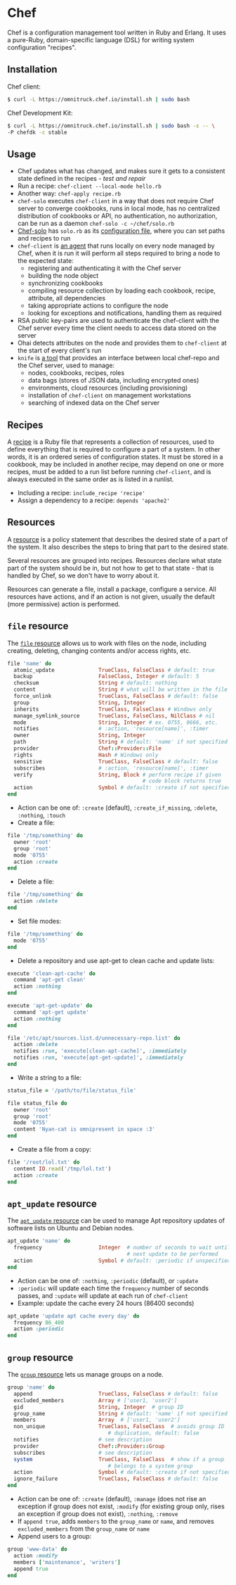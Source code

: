 # Chef

Chef is a configuration management tool written in Ruby and Erlang. It
uses a pure-Ruby, domain-specific language (DSL) for writing system
configuration "recipes".


## Installation
Chef client:
```sh
$ curl -L https://omnitruck.chef.io/install.sh | sudo bash
```

Chef Development Kit:
```sh
$ curl -L https://omnitruck.chef.io/install.sh | sudo bash -s -- \
-P chefdk -c stable
```


## Usage

- Chef updates what has changed, and makes sure it gets to a consistent
  state defined in the recipes - *test and repair*
- Run a recipe: `chef-client --local-mode hello.rb`
- Another way: `chef-apply recipe.rb`
- `chef-solo` executes `chef-client` in a way that does not require
  Chef server to converge cookbooks, runs in local mode, has no
  centralized distribution of cookbooks or API, no authentication, no
  authorization, can be run as a daemon
  `chef-solo -c ~/chef/solo.rb`
- [Chef-solo](https://docs.chef.io/chef_solo.html) has `solo.rb` as its
  [configuration file](https://docs.chef.io/config_rb_solo.html), where
  you can set paths and recipes to run
- `chef-client` is [an agent](https://docs.chef.io/chef_client.html)
  that runs locally on every node managed by Chef, when it is run it
  will perform all steps required to bring a node to the expected state:
  - registering and authenticating it with the Chef server
  - building the node object
  - synchronizing cookbooks
  - compiling resource collection by loading each cookbook, recipe,
    attribute, all dependencies
  - taking appropriate actions to configure the node
  - looking for exceptions and notifications, handling them as required
- RSA public key-pairs are used to authenticate the chef-client with
  the Chef server every time the client needs to access data stored on
  the server
- Ohai detects attributes on the node and provides them to `chef-client`
  at the start of every client's run
- `knife` is [a tool](https://docs.chef.io/knife.html) that provides an
  interface between local chef-repo and the Chef server, used to manage:
  - nodes, cookbooks, recipes, roles
  - data bags (stores of JSON data, including encrypted ones)
  - environments, cloud resources (including provisioning)
  - installation of `chef-client` on management workstations
  - searching of indexed data on the Chef server


## Recipes

A [recipe](https://docs.chef.io/recipes.html) is a Ruby file that
represents a collection of resources, used to define everything that is
required to configure a part of a system. In other words, it is an
ordered series of configuration states.
It must be stored in a cookbook, may be included in another recipe, may
depend on one or more recipes, must be added to a run list before
running `chef-client`, and is always executed in the same order as is
listed in a runlist.

- Including a recipe: `include_recipe 'recipe'`
- Assign a dependency to a recipe: `depends 'apache2'`


## Resources

A [resource](https://docs.chef.io/resource.html) is a policy statement
that describes the desired state of a part of the system.
It also describes the steps to bring that part to the desired state.

Several resources are grouped into recipes. Resources declare what state
part of the system should be in, but not how to get to that state - that
is handled by Chef, so we don't have to worry about it.

Resources can generate a file, install a package, configure a service.
All resources have actions, and if an action is not given, usually the
default (more permissive) action is performed.


## `file` resource

The [`file` resource](https://docs.chef.io/resource_file.html) allows us
to work with files on the node, including creating, deleting, changing
contents and/or access rights, etc.

```ruby
file 'name' do
  atomic_update              TrueClass, FalseClass # default: true
  backup                     FalseClass, Integer # default: 5
  checksum                   String # default: nothing
  content                    String # what will be written in the file
  force_unlink               TrueClass, FalseClass # default: false
  group                      String, Integer
  inherits                   TrueClass, FalseClass # Windows only
  manage_symlink_source      TrueClass, FalseClass, NilClass # nil
  mode                       String, Integer # ex. 0755, 0666, etc.
  notifies                   # :action, 'resource[name]', :timer
  owner                      String, Integer
  path                       String # default: 'name' if not specified
  provider                   Chef::Provider::File
  rights                     Hash # Windows only
  sensitive                  TrueClass, FalseClass # default: false
  subscribes                 # :action, 'resource[name]', :timer
  verify                     String, Block # perform recipe if given
                                           # code block returns true
  action                     Symbol # default: :create if not specified
end
```

- Action can be one of: `:create` (default), `:create_if_missing`,
  `:delete`, `:nothing`, `:touch`
- Create a file:
```ruby
file '/tmp/something' do
  owner 'root'
  group 'root'
  mode '0755'
  action :create
end
```
- Delete a file:
```ruby
file '/tmp/something' do
  action :delete
end

```
- Set file modes:
```ruby
file '/tmp/something' do
  mode '0755'
end
```
- Delete a repository and use apt-get to clean cache and update lists:
```ruby
execute 'clean-apt-cache' do
  command 'apt-get clean'
  action :nothing
end

execute 'apt-get-update' do
  command 'apt-get update'
  action :nothing
end

file '/etc/apt/sources.list.d/unnecessary-repo.list' do
  action :delete
  notifies :run, 'execute[clean-apt-cache]', :immediately
  notifies :run, 'execute[apt-get-update]', :immediately
end
```
- Write a string to a file:
```ruby
status_file = '/path/to/file/status_file'

file status_file do
  owner 'root'
  group 'root'
  mode '0755'
  content 'Nyan-cat is omnipresent in space :3'
end
```
- Create a file from a copy:
```ruby
file '/root/lol.txt' do
  content IO.read('/tmp/lol.txt')
  action :create
end
```


## `apt_update` resource

The [`apt_update` resource](https://docs.chef.io/resource_apt_update.html)
can be used to manage Apt repository updates of software lists on Ubuntu
and Debian nodes.

```ruby
apt_update 'name' do
  frequency                  Integer  # number of seconds to wait until
                                      # next update to be performed
  action                     Symbol # default: :periodic if unspecified
end
```

- Action can be one of: `:nothing`, `:periodic` (default), or `:update`
- `:periodic` will update each time the `frequency` number of seconds
  passes, and `:update` will update at each run of `chef-client`
- Example: update the cache every 24 hours (86400 seconds)
```ruby
apt_update 'update apt cache every day' do
  frequency 86_400
  action :periodic
end
```


## `group` resource

The [`group` resource](https://docs.chef.io/resource_group.html) lets us
manage groups on a node.

```ruby
group 'name' do
  append                     TrueClass, FalseClass # default: false
  excluded_members           Array # ['user1, 'user2']
  gid                        String, Integer  # group ID
  group_name                 String # default: 'name' if not specified
  members                    Array  # ['user1, 'user2']
  non_unique                 TrueClass, FalseClass  # avoids group ID
                                # duplication, default: false
  notifies                   # see description
  provider                   Chef::Provider::Group
  subscribes                 # see description
  system                     TrueClass, FalseClass  # show if a group
                                # belongs to a system group
  action                     Symbol # default: :create if not specified
  ignore_failure             TrueClass, FalseClass # default: false
end
```

- Action can be one of: `:create` (default), `:manage` (does not rise an
  exception if group does not exist, `:modify` (for existing group only,
  rises an exception if group does not exist), `:nothing`, `:remove`
- If `append true`, adds `members` to the `group_name` or `name`, and
  removes `excluded_members` from the `group_name` or `name`
- Append users to a group:
```ruby
group 'www-data' do
  action :modify
  members ['maintenance', 'writers']
  append true
end
```
